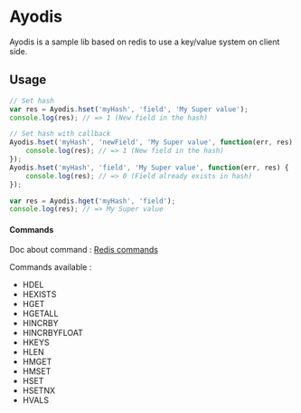 # Ayodis

Ayodis is a sample lib based on redis to use a key/value system on client side.


## Usage

```javascript
// Set hash
var res = Ayodis.hset('myHash', 'field', 'My Super value');
console.log(res); // => 1 (New field in the hash)

// Set hash with callback
Ayodis.hset('myHash', 'newField', 'My Super value', function(err, res) {
    console.log(res); // => 1 (New field in the hash)
});
Ayodis.hset('myHash', 'field', 'My Super value', function(err, res) {
    console.log(res); // => 0 (Field already exists in hash)
});

var res = Ayodis.hget('myHash', 'field');
console.log(res); // => My Super value
```

#### Commands

Doc about command : [Redis commands](http://redis.io/commands)

Commands available : 

- HDEL
- HEXISTS
- HGET
- HGETALL
- HINCRBY
- HINCRBYFLOAT
- HKEYS
- HLEN
- HMGET
- HMSET
- HSET
- HSETNX
- HVALS